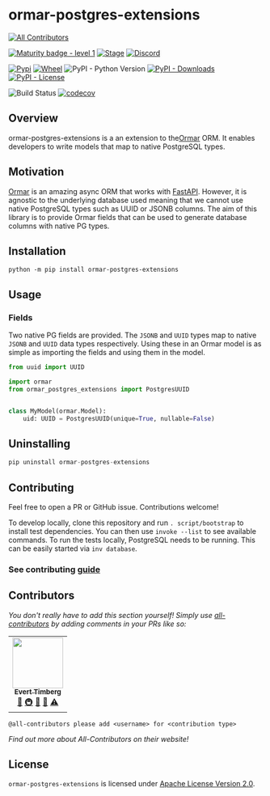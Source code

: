 # ormar-postgres-extensions
<!-- ALL-CONTRIBUTORS-BADGE:START - Do not remove or modify this section -->
[![All Contributors](https://img.shields.io/badge/all_contributors-1-orange.svg?style=flat-square)](#contributors-)
<!-- ALL-CONTRIBUTORS-BADGE:END -->
[![Maturity badge - level 1](https://img.shields.io/badge/Maturity-Level%201%20--%20New%20Project-yellow.svg)](https://github.com/tophat/getting-started/blob/master/scorecard.md) [![Stage](https://img.shields.io/pypi/status/ormar-postgres-extensions)](https://pypi.org/project/ormar-postgres-extensions/) [![Discord](https://img.shields.io/discord/809577721751142410?label=community%20chat)](https://discord.gg/YhK3GFcZrk)

[![Pypi](https://img.shields.io/pypi/v/ormar-postgres-extensions)](https://pypi.org/project/ormar-postgres-extensions/) [![Wheel](https://img.shields.io/pypi/wheel/ormar-postgres-extensions)](https://pypi.org/project/ormar-postgres-extensions/) ![PyPI - Python Version](https://img.shields.io/pypi/pyversions/ormar-postgres-extensions) [![PyPI - Downloads](https://img.shields.io/pypi/dm/ormar-postgres-extensions)](https://pypi.org/project/ormar-postgres-extensions/) [![PyPI - License](https://img.shields.io/pypi/l/ormar-postgres-extensions)](./LICENSE)

![Build Status](https://github.com/tophat/ormar-postgres-extensions/workflows/Ormar%20Postgres%20Extensions%20CICD/badge.svg) [![codecov](https://codecov.io/gh/tophat/ormar-postgres-extensions/branch/main/graph/badge.svg)](https://codecov.io/gh/tophat/ormar-postgres-extensions)

## Overview

ormar-postgres-extensions is a an extension to the[Ormar](https://github.com/collerek/ormar) ORM. It enables developers to write models that map to native PostgreSQL types.

## Motivation

[Ormar](https://github.com/collerek/ormar) is an amazing async ORM that works with [FastAPI](https://github.com/tiangolo/fastapi). However, it is agnostic to the underlying database used meaning that we cannot use native PostgreSQL types such as UUID or JSONB columns. The aim of this library is to provide Ormar fields that can be used to generate database columns with native PG types.

## Installation

```shell
python -m pip install ormar-postgres-extensions
```

## Usage

### Fields

Two native PG fields are provided. The `JSONB` and `UUID` types map to native `JSONB` and `UUID` data types respectively. Using these in an Ormar model is as simple as importing the fields and using them in the model.

```python
from uuid import UUID

import ormar
from ormar_postgres_extensions import PostgresUUID


class MyModel(ormar.Model):
    uid: UUID = PostgresUUID(unique=True, nullable=False)
```

## Uninstalling

```python
pip uninstall ormar-postgres-extensions
```

## Contributing

Feel free to open a PR or GitHub issue. Contributions welcome!

To develop locally, clone this repository and run `. script/bootstrap` to install test dependencies. You can then use `invoke --list` to see available commands.
To run the tests locally, PostgreSQL needs to be running. This can be easily started via `inv database`.

### See contributing [guide](https://github.com/tophat/ormar-postgres-extensions/tree/main/CONTRIBUTING.md)
## Contributors

_You don't really have to add this section yourself! Simply use [all-contributors](https://allcontributors.org/) by adding comments in your PRs like so:_
<!-- ALL-CONTRIBUTORS-LIST:START - Do not remove or modify this section -->
<!-- prettier-ignore-start -->
<!-- markdownlint-disable -->
<table>
  <tr>
    <td align="center"><a href="http://everttimberg.io"><img src="https://avatars.githubusercontent.com/u/6757853?v=4?s=100" width="100px;" alt=""/><br /><sub><b>Evert Timberg</b></sub></a><br /><a href="#ideas-etimberg" title="Ideas, Planning, & Feedback">🤔</a> <a href="#infra-etimberg" title="Infrastructure (Hosting, Build-Tools, etc)">🚇</a> <a href="#maintenance-etimberg" title="Maintenance">🚧</a> <a href="https://github.com/tophat/ormar-postgres-extensions/commits?author=etimberg" title="Documentation">📖</a> <a href="https://github.com/tophat/ormar-postgres-extensions/commits?author=etimberg" title="Tests">⚠️</a></td>
  </tr>
</table>

<!-- markdownlint-restore -->
<!-- prettier-ignore-end -->

<!-- ALL-CONTRIBUTORS-LIST:END -->

```
@all-contributors please add <username> for <contribution type>
```

_Find out more about All-Contributors on their website!_


## License

`ormar-postgres-extensions` is licensed under [Apache License Version 2.0](https://github.com/tophat/ormar-postgres-extensions/tree/main/LICENSE).
